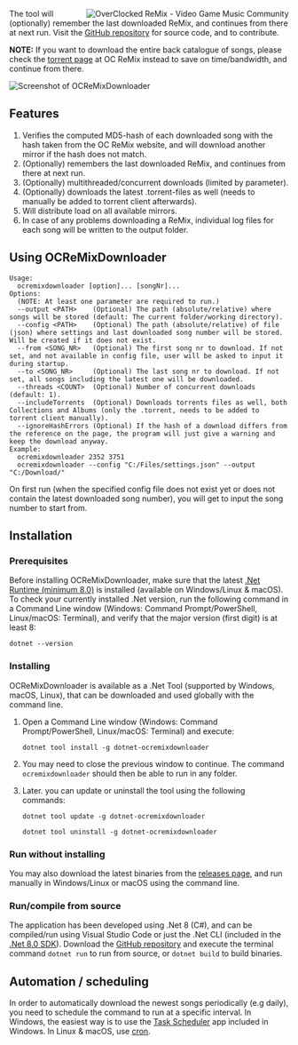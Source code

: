 <a href="https://ocremix.org/"><img align="right" src="https://ramis84.github.io/OCReMixDownloader/ocremix_88x31_icon.png" alt="OverClocked ReMix - Video Game Music Community" title="OverClocked ReMix - Video Game Music Community" /></a>

The tool will (optionally) remember the last downloaded ReMix, and continues from there at next run. Visit the [GitHub repository](https://github.com/Ramis84/OCReMixDownloader) for source code, and to contribute.

**NOTE:** If you want to download the entire back catalogue of songs, please check the [torrent page](https://ocremix.org/torrents) at OC ReMix instead to save on time/bandwidth, and continue from there. 

![Screenshot of OCReMixDownloader](https://ramis84.github.io/OCReMixDownloader/screenshot1.png "Screenshot of OCReMixDownloader")

## Features
1. Verifies the computed MD5-hash of each downloaded song with the hash taken from the OC ReMix website, and will download another mirror if the hash does not match.
1. (Optionally) remembers the last downloaded ReMix, and continues from there at next run.
1. (Optionally) multithreaded/concurrent downloads (limited by parameter).
1. (Optionally) downloads the latest .torrent-files as well (needs to manually be added to torrent client afterwards).
1. Will distribute load on all available mirrors.
1. In case of any problems downloading a ReMix, individual log files for each song will be written to the output folder.

## Using OCReMixDownloader
```
Usage:
  ocremixdownloader [option]... [songNr]...
Options:
  (NOTE: At least one parameter are required to run.)
  --output <PATH>    (Optional) The path (absolute/relative) where songs will be stored (default: The current folder/working directory).
  --config <PATH>    (Optional) The path (absolute/relative) of file (json) where settings and last downloaded song number will be stored. Will be created if it does not exist.
  --from <SONG_NR>   (Optional) The first song nr to download. If not set, and not available in config file, user will be asked to input it during startup.
  --to <SONG_NR>     (Optional) The last song nr to download. If not set, all songs including the latest one will be downloaded.
  --threads <COUNT>  (Optional) Number of concurrent downloads (default: 1).
  --includeTorrents  (Optional) Downloads torrents files as well, both Collections and Albums (only the .torrent, needs to be added to torrent client manually).
  --ignoreHashErrors (Optional) If the hash of a download differs from the reference on the page, the program will just give a warning and keep the download anyway.
Example:
  ocremixdownloader 2352 3751
  ocremixdownloader --config "C:/Files/settings.json" --output "C:/Download/"
```

On first run (when the specified config file does not exist yet or does not contain the latest downloaded song number), you will get to input the song number to start from.

## Installation

### Prerequisites

Before installing OCReMixDownloader, make sure that the latest [.Net Runtime (minimum 8.0)](https://dotnet.microsoft.com/download) is installed (available on Windows/Linux & macOS). To check your currently installed .Net version, run the following command in a Command Line window (Windows: Command Prompt/PowerShell, Linux/macOS: Terminal), and verify that the major version (first digit) is at least 8:

   ```
   dotnet --version
   ```

### Installing

OCReMixDownloader is available as a .Net Tool (supported by Windows, macOS, Linux), that can be downloaded and used globally with the command line.

1. Open a Command Line window (Windows: Command Prompt/PowerShell, Linux/macOS: Terminal) and execute:

   ```
   dotnet tool install -g dotnet-ocremixdownloader
   ```

2. You may need to close the previous window to continue. The command `ocremixdownloader` should then be able to run in any folder.

3. Later. you can update or uninstall the tool using the following commands:

   ```
   dotnet tool update -g dotnet-ocremixdownloader
   ```
   ```
   dotnet tool uninstall -g dotnet-ocremixdownloader
   ```
   
### Run without installing

You may also download the latest binaries from the [releases page](https://github.com/Ramis84/OCReMixDownloader/releases), and run manually in Windows/Linux or macOS using the command line.

### Run/compile from source

The application has been developed using .Net 8 (C#), and can be compiled/run using Visual Studio Code or just the .Net CLI (included in the [.Net 8.0 SDK](https://dotnet.microsoft.com/download)). Download the [GitHub repository](https://github.com/Ramis84/OCRemixDownloader) and execute the terminal command `dotnet run` to run from source, or `dotnet build` to build binaries.

## Automation / scheduling

In order to automatically download the newest songs periodically (e.g daily), you need to schedule the command to run at a specific interval. In Windows, the easiest way is to use the [Task Scheduler](https://en.wikipedia.org/wiki/Windows_Task_Scheduler) app included in Windows. In Linux & macOS, use [cron](https://en.wikipedia.org/wiki/Cron).

